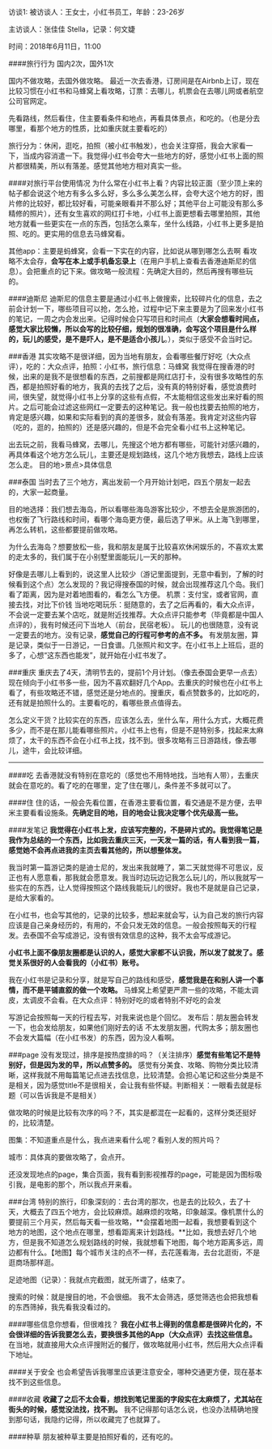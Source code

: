 访谈1:
被访谈人：王女士，小红书员工，年龄：23-26岁

主访谈人：张佳佳  Stella，记录：何文婕

时间：2018年6月11日，11:00

####旅行行为
国内2次，国外1次

国内不做攻略，去国外做攻略。
最近一次去香港，订房间是在Airbnb上订，现在比较习惯在小红书和马蜂窝上看攻略，订票：去哪儿，机票会在去哪儿网或者航空公司官网定。

先看路线，然后看住，住主要看条件和地点，再看具体景点，和吃的。（也是分去哪里，看那个地方的性质，比如重庆就主要看吃的）

旅行分为：休闲，逛吃，拍照（被小红书触发），也会关注穿搭，我会大家看一下，当成内容消遣一下。我觉得小红书会夸大一些地方的好，感觉小红书上面的照片都很精美，所以有落差。感觉其他地方相对真实一些。

####对旅行平台使用情况
为什么常在小红书上看？内容比较正面（至少顶上来的帖子都会说这个地方有多么多么好，多么多么美怎么样，会夸大这个地方的好，图片修的比较好，都比较好看，可能亲眼看并不那么好；其他平台上可能没有那么多精修的照片），还有女生喜欢的网红打卡地，小红书上面更想看去哪里拍照，其他地方就看一些更实在一点的东西，包括怎么乘车，坐什么线路，小红书上更多是拍照、吃的。更实用的信息去马蜂窝看。

其他app：主要是蚂蜂窝，会看一下实在的内容，比如说从哪到哪怎么去啊
看攻略不太会存，**会写在本上或手机备忘录上**（在用户手机上查看去香港迪斯尼的信息）。会把重点的记下来。做攻略一般流程：先确定大目的，然后再搜有哪些玩的。

####迪斯尼
迪斯尼的信息主要是通过小红书上做搜索，比较碎片化的信息，去之前会计划一下，哪些项目可以抢，怎么抢，过程中记下来主要是为了回来发小红书的笔记，一周之内会发出来。记得时候会只写项目和时间点（**大家会想看时间点，感觉大家比较懒，所以会写的比较仔细，规划的很准确，会写这个项目是什么样的，玩儿的感受，是不是吓人，是不是适合小孩儿**。），类似于感受不会当时记。

###香港
其实攻略不是很详细，因为当地有朋友，会看哪些餐厅好吃（大众点评），吃的：大众点评，拍照：小红书，旅行信息：马蜂窝
我觉得在搜香港的时候，出来的是我不是很想看的东西，之前搜都是网红店打卡，没有很多攻略性的东西，都是拍照好看的地方，我真的去找了之后，没有真的特别好看，感觉浪费时间，很失望，就觉得小红书上分享的这些有点假，不太能相信这些发出来好看的照片。之后可能会过滤这些网红一定要去的这种笔记。我一般也找要去拍照的地方，肯定是感兴趣，如果和实际看到的真的差很多，就会有落差。我肯定对这些内容（吃的，逛的，拍照的）还是感兴趣的，但是不会完全看小红书上这种笔记。

出去玩之前，我看马蜂窝，去哪儿，先搜这个地方都有哪些，可能针对感兴趣的，再具体看这个地方怎么玩儿，主要还是规划路线，这几个地方我想去，路线上应该怎么走。
目的地>景点>具体信息

###泰国
当时去了三个地方，离出发前一个月开始计划吧，四五个朋友一起去的，大家一起商量。

目的地选择：我们想去海岛，所以看哪些海岛游客比较少，不想去全是旅游团的，也权衡了飞行路线和时间，看哪个海岛更方便，最后选了甲米。从上海飞到哪里，再怎么转机，这些都要提前做攻略。

为什么去海岛？想要放松一些，我和朋友是属于比较喜欢休闲娱乐的，不喜欢太累的走太多的，我们属于在小别墅里面能玩儿一天的那种。

好像是去哪儿上看到的，说这里人比较少（游记里面提到，无意中看到，了解的时候看到这个点）怎么发现的？我记得搜泰国的时候，就会出现推荐这几个岛。我们看了距离，因为是对着地图看的，看怎么飞方便。
机票：支付宝，或者官网，直接去找，对比下价钱
当地吃喝玩乐：挺随意的，去了之后再看的，看大众点评，不会说一定要去某个店吃，就是附近找推荐。大众点评只能参考（毕竟都是中国人点评的），我有时候还问下当地人（前台，民宿老板）。
玩儿的也很随意，没有说一定要去的地方。没有记录，**感觉自己的行程可参考的点不多。** 有发朋友圈，算是记录，类似于一日游记，一日食谱。几张照片和文字。在小红书上上班后，逛的多了，心想“这东西也能发”，就开始在小红书发了。

###重庆
重庆去了4天，清明节去的，提前1个月计划。（像去泰国会更早一点去）
现在倾向于小红书多一些，因为不喜欢翻好几个App。去重庆的时候也在小红书上看了，有些攻略还不错，感觉还是分地点的。搜重庆，看点赞数多的，比如吃的，还有就是拍照什么的。主要看吃的，看哪些景点值得去。

怎么定义干货？比较实在的东西，应该怎么去，坐什么车，用什么方式，大概花费多少，而不是在那儿能看哪些照片。小红书上也有，但是不是特别多，找起来太麻烦了，太干的东西不会在小红书上找，找不到。很多攻略有三日游路线，像去哪儿，途牛，会比较详细。

-------------------------------------------------------

####吃
去香港就没有特别在意吃的（感觉也不用特地找，当地有人带），去重庆就会在意吃的。看了吃的在哪里，定了住在哪儿，条件差不多就可以了。

####住
住的话，一般会先看位置，在香港主要看位置，看交通是不是方便，去甲米主要看看设施条。**先确定目的地，目的地会让我决定哪个优先级高一些。**

####发笔记
**我觉得在小红书上发，应该写完整的，不是碎片式的。我觉得笔记是我作为总结的一个东西，比如我去重庆三天，一天发一篇的话，有人看到我一篇，感觉她不会再点进我的主页去看其他的，所以想整体发。**

我当时第一篇游记类的是迪士尼的，发出来我就睡了，第二天就觉得不可思议，反正也有人愿意看，那我就会愿意发。我当时边玩边记我怎么玩儿的，所以我就写一些实在的东西，让人觉得按照这个路线我能玩儿的很好。我也不是就是自己记录，是给大家看的。

在小红书，也会写其他的，记录的比较多，想起来就会写，认为自己发的旅行内容应该是自己亲身经历的，有用的，不会只发无效的信息。一般会按照每天的行程发。去泰国不会写成游记，没有很有效信息的这种，我不太会写成游记。

**小红书上面不像朋友圈都是认识的人，感觉大家都不认识我，所以发了就发了。感觉关系很好的人会看我的（小红书）账号。**

我在小红书是记录和分享，就是写自己的路线和感受，**感觉我是在和别人讲一个事情，而不是平铺直叙的做一个攻略。**
马蜂窝上希望更严肃一些的攻略，不能太调皮，太调皮不会看。在大众点评：特别好吃的或者特别不好吃的会发

写游记会按照每一天的行程去写，对我来说也是个回忆。
发布后：朋友圈会转发一下，也会发给朋友，如果他们刚好去的话
不太发朋友圈，代购太多；朋友圈也不会发大篇幅（在小红书发）的东西，因为没人看啊。

###page
没有发现过，排序是按热度排的吗？（关注排序）**感觉有些笔记不是特别好，但是因为发的早，所以点赞多的。**
感觉有分美食、攻略、购物分类比较清晰，这样我就不用每篇笔记点进去找信息，比较清楚。会担心笔记和这些分类是不是相关，因为感觉title不是很相关，会让我有些怀疑。判断相关：一眼看去就是标题（可以告诉我是不是相关）

做攻略的时候是比较有次序的吗？不，其实是都混在一起看的，这样分类还挺好的，比较清楚。

图集：不知道重点是什么，我点进来看什么呢？看别人发的照片吗？

城市：具体真的要做攻略了，会点开。

还没发现地点的page，集合页面，我有看到影视推荐的page，可能是因为图标吸引我，是电影的那个，所以我点开来看。

###台湾
特别的旅行，印象深刻的：去台湾的那次，也是去的比较久，去了十天，大概去了四五个地方，会比较麻烦。越麻烦的攻略，印象越深。像机票什么的要提前三个月买，然后每天看一些攻略，**会摆着地图一起看，我想要看到这个地方的地图，这个地点在哪里，想看距离来计划路线。**比如，我想去好几个地方，但是我不知道怎么规划路线的时候，我就想看下地图，每个地方距离多远，周边都有什么。【地图】每个城市关注的点不一样，去花莲看海，去台北逛街，不是逛商场那样逛。

足迹地图（记录）：我就点完截图，就无所谓了，结束了。

搜索的时候：就是搜目的地，不会很细。
我不太会筛选，感觉筛选也会把我想看的东西筛掉，我先看我没看过的。

####哪些信息你想看，但很难找？
**我在小红书上得到的信息都是很碎片化的，不会很详细的告诉我要怎么去，要换很多其他的App（大众点评）去找这些信息。**
在当地，就直接用大众点评搜附近的餐厅，做攻略就用小红书，然后用大众点评看下地址。

####关于安全
也会希望告诉我哪里应该更注意安全，哪种交通更方便，现在基本找不到这些信息。

####收藏
**收藏了之后不太会看，想找到笔记里面的字段实在太麻烦了，尤其站在街头的时候，感觉没法找，找不到。** 我不记得那句话怎么说，也没办法精确地搜到那句话，我隐约记得，所以收藏完了也就算了。

####种草
朋友被种草主要是拍照好看的，还有吃的。